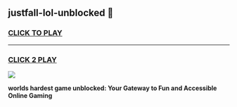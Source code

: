 
## justfall-lol-unblocked 👋
<h3>
<a href="https://premium.freeplayer.one?title=justfall-lol-unblocked&ref=14F">CLICK TO PLAY</a></h3>
<hr>

<h3>
<a href="https://premium.freeplayer.one?title=justfall-lol-unblocked&ref=14F">CLICK 2 PLAY</a>
  
</h3>

<a href="https://premium.freeplayer.one?title=justfall-lol-unblocked&ref=12F/"><img src="https://clearcache.store/games.png"></a>


**worlds hardest game unblocked: Your Gateway to Fun and Accessible Online Gaming**
